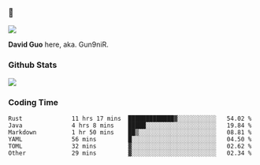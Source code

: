 ### 👋

![](https://komarev.com/ghpvc/?username=Gun9niR&label=Total+Views)

**David Guo** here, aka. Gun9niR.

### Github Stats

<img src="https://github-readme-stats.vercel.app/api?username=Gun9niR&count_private=true&show_icons=true&theme=vue-dark&hide_title=true">

### Coding Time

<!--START_SECTION:waka-->

```text
Rust              11 hrs 17 mins  █████████████▓░░░░░░░░░░░   54.02 %
Java              4 hrs 8 mins    █████░░░░░░░░░░░░░░░░░░░░   19.84 %
Markdown          1 hr 50 mins    ██▒░░░░░░░░░░░░░░░░░░░░░░   08.81 %
YAML              56 mins         █░░░░░░░░░░░░░░░░░░░░░░░░   04.50 %
TOML              32 mins         ▓░░░░░░░░░░░░░░░░░░░░░░░░   02.62 %
Other             29 mins         ▓░░░░░░░░░░░░░░░░░░░░░░░░   02.34 %
```

<!--END_SECTION:waka-->
